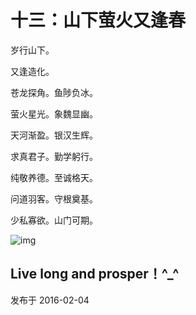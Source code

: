 # 十三：山下萤火又逢春

岁行山下。

又逢造化。

苍龙探角。鱼陟负冰。

萤火星光。象魏显幽。

天河渐盈。银汉生辉。

求真君子。勤学躬行。

纯敬养德。至诚格天。

问道羽客。守根奠基。

少私寡欲。山门可期。

![img](https://pic4.zhimg.com/80/5b7dfa2a320556e2bd8b98b74943b7ff_hd.jpg)

## Live long and prosper！^_^

发布于 2016-02-04